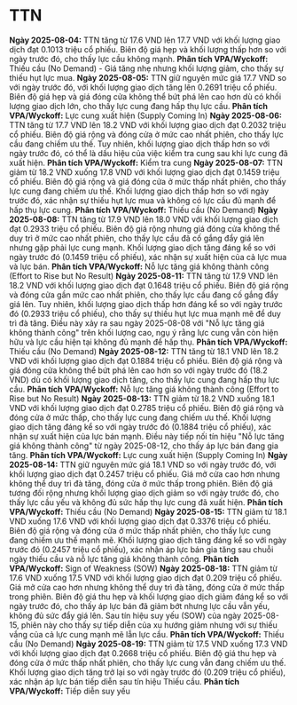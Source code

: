 # TTN

**Ngày 2025-08-04:** TTN tăng từ 17.6 VND lên 17.7 VND với khối lượng giao dịch đạt 0.1013 triệu cổ phiếu. Biên độ giá hẹp và khối lượng thấp hơn so với ngày trước đó, cho thấy lực cầu không mạnh. **Phân tích VPA/Wyckoff:** Thiếu cầu (No Demand) - Giá tăng nhẹ nhưng khối lượng giảm, cho thấy sự thiếu hụt lực mua.
**Ngày 2025-08-05:** TTN giữ nguyên mức giá 17.7 VND so với ngày trước đó, với khối lượng giao dịch tăng lên 0.2691 triệu cổ phiếu. Biên độ giá hẹp và giá đóng cửa không thể bứt phá lên cao hơn dù có khối lượng giao dịch lớn, cho thấy lực cung đang hấp thụ lực cầu. **Phân tích VPA/Wyckoff:** Lực cung xuất hiện (Supply Coming In)
**Ngày 2025-08-06:** TTN tăng từ 17.7 VND lên 18.2 VND với khối lượng giao dịch đạt 0.2032 triệu cổ phiếu. Biên độ giá rộng và đóng cửa ở mức cao nhất phiên, cho thấy lực cầu đang chiếm ưu thế. Tuy nhiên, khối lượng giao dịch thấp hơn so với ngày trước đó, có thể là dấu hiệu của việc kiểm tra cung sau khi lực cung đã xuất hiện. **Phân tích VPA/Wyckoff:** Kiểm tra cung
**Ngày 2025-08-07:** TTN giảm từ 18.2 VND xuống 17.8 VND với khối lượng giao dịch đạt 0.1459 triệu cổ phiếu. Biên độ giá rộng và giá đóng cửa ở mức thấp nhất phiên, cho thấy lực cung đang chiếm ưu thế. Khối lượng giao dịch thấp hơn so với ngày trước đó, xác nhận sự thiếu hụt lực mua và không có lực cầu đủ mạnh để hấp thụ lực cung. **Phân tích VPA/Wyckoff:** Thiếu cầu (No Demand)
**Ngày 2025-08-08:** TTN tăng từ 17.9 VND lên 18.0 VND với khối lượng giao dịch đạt 0.2933 triệu cổ phiếu. Biên độ giá rộng nhưng giá đóng cửa không thể duy trì ở mức cao nhất phiên, cho thấy lực cầu đã cố gắng đẩy giá lên nhưng gặp phải lực cung mạnh. Khối lượng giao dịch tăng đáng kể so với ngày trước đó (0.1459 triệu cổ phiếu), xác nhận sự xuất hiện của cả lực mua và lực bán. **Phân tích VPA/Wyckoff:** Nỗ lực tăng giá không thành công (Effort to Rise but No Result)
**Ngày 2025-08-11:** TTN tăng từ 17.9 VND lên 18.2 VND với khối lượng giao dịch đạt 0.1648 triệu cổ phiếu. Biên độ giá rộng và đóng cửa gần mức cao nhất phiên, cho thấy lực cầu đang cố gắng đẩy giá lên. Tuy nhiên, khối lượng giao dịch thấp hơn đáng kể so với ngày trước đó (0.2933 triệu cổ phiếu), cho thấy sự thiếu hụt lực mua mạnh mẽ để duy trì đà tăng. Điều này xảy ra sau ngày 2025-08-08 với "Nỗ lực tăng giá không thành công" trên khối lượng cao, ngụ ý rằng lực cung vẫn còn hiện hữu và lực cầu hiện tại không đủ mạnh để hấp thụ. **Phân tích VPA/Wyckoff:** Thiếu cầu (No Demand)
**Ngày 2025-08-12:** TTN tăng từ 18.1 VND lên 18.2 VND với khối lượng giao dịch đạt 0.1884 triệu cổ phiếu. Biên độ giá rộng và giá đóng cửa không thể bứt phá lên cao hơn so với ngày trước đó (18.2 VND) dù có khối lượng giao dịch tăng, cho thấy lực cung đang hấp thụ lực cầu. **Phân tích VPA/Wyckoff:** Nỗ lực tăng giá không thành công (Effort to Rise but No Result)
**Ngày 2025-08-13:** TTN giảm từ 18.2 VND xuống 18.1 VND với khối lượng giao dịch đạt 0.2785 triệu cổ phiếu. Biên độ giá rộng và đóng cửa ở mức thấp, cho thấy lực cung đang chiếm ưu thế. Khối lượng giao dịch tăng đáng kể so với ngày trước đó (0.1884 triệu cổ phiếu), xác nhận sự xuất hiện của lực bán mạnh. Điều này tiếp nối tín hiệu "Nỗ lực tăng giá không thành công" từ ngày 2025-08-12, cho thấy áp lực bán đang gia tăng. **Phân tích VPA/Wyckoff:** Lực cung xuất hiện (Supply Coming In)
**Ngày 2025-08-14:** TTN giữ nguyên mức giá 18.1 VND so với ngày trước đó, với khối lượng giao dịch đạt 0.2457 triệu cổ phiếu. Giá mở cửa cao hơn nhưng không thể duy trì đà tăng, đóng cửa ở mức thấp trong phiên. Biên độ giá tương đối rộng nhưng khối lượng giao dịch giảm so với ngày trước đó, cho thấy lực cầu yếu và không đủ sức hấp thụ lực cung đã xuất hiện. **Phân tích VPA/Wyckoff:** Thiếu cầu (No Demand)
**Ngày 2025-08-15:** TTN giảm từ 18.1 VND xuống 17.6 VND với khối lượng giao dịch đạt 0.3376 triệu cổ phiếu. Biên độ giá rộng và đóng cửa ở mức thấp nhất phiên, cho thấy lực cung đang chiếm ưu thế mạnh mẽ. Khối lượng giao dịch tăng đáng kể so với ngày trước đó (0.2457 triệu cổ phiếu), xác nhận áp lực bán gia tăng sau chuỗi ngày thiếu cầu và nỗ lực tăng giá không thành công. **Phân tích VPA/Wyckoff:** Sign of Weakness (SOW)
**Ngày 2025-08-18:** TTN giảm từ 17.6 VND xuống 17.5 VND với khối lượng giao dịch đạt 0.209 triệu cổ phiếu. Giá mở cửa cao hơn nhưng không thể duy trì đà tăng, đóng cửa ở mức thấp trong phiên. Biên độ giá thu hẹp và khối lượng giao dịch giảm đáng kể so với ngày trước đó, cho thấy áp lực bán đã giảm bớt nhưng lực cầu vẫn yếu, không đủ sức đẩy giá lên. Sau tín hiệu suy yếu (SOW) của ngày 2025-08-15, phiên này cho thấy sự tiếp diễn của xu hướng giảm nhưng với sự thiếu vắng của cả lực cung mạnh mẽ lẫn lực cầu. **Phân tích VPA/Wyckoff:** Thiếu cầu (No Demand)
**Ngày 2025-08-19:** TTN giảm từ 17.5 VND xuống 17.3 VND với khối lượng giao dịch đạt 0.2668 triệu cổ phiếu. Biên độ giá thu hẹp và đóng cửa ở mức thấp nhất phiên, cho thấy lực cung vẫn đang chiếm ưu thế. Khối lượng giao dịch tăng trở lại so với ngày trước đó (0.209 triệu cổ phiếu), xác nhận áp lực bán tiếp diễn sau tín hiệu Thiếu cầu. **Phân tích VPA/Wyckoff:** Tiếp diễn suy yếu
